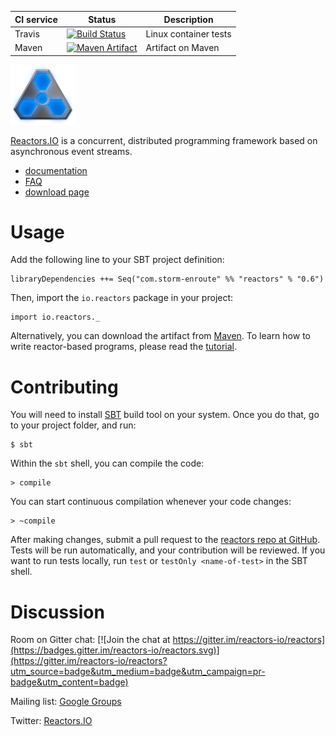 CI service | Status | Description
-----------|--------|------------
Travis | [![Build Status](https://travis-ci.org/reactors-io/reactors.png?branch=master)](https://travis-ci.org/reactors-io/reactors) | Linux container tests
Maven | [![Maven Artifact](https://img.shields.io/maven-central/v/com.storm-enroute/reactors_2.11.svg)](http://mvnrepository.com/artifact/com.storm-enroute/reactors_2.11/0.6) | Artifact on Maven

<img src='reactress-title-96.png'></img>

[Reactors.IO](http://reactors.io) is a concurrent, distributed programming framework based
on asynchronous event streams.

- [documentation](http://reactors.io/learn/)
- [FAQ](http://reactors.io/faq/)
- [download page](http://reactors.io/download/)


# Usage

Add the following line to your SBT project definition:

```
libraryDependencies ++= Seq("com.storm-enroute" %% "reactors" % "0.6")
```

Then, import the `io.reactors` package in your project:

```
import io.reactors._
```

Alternatively, you can download the artifact from
[Maven](https://repo1.maven.org/maven2/com/storm-enroute/reactors-core_2.11/).
To learn how to write reactor-based programs,
please read the [tutorial](http://reactors.io/tutorialdocs/reactors/).


# Contributing

You will need to install [SBT](http://www.scala-sbt.org) build tool on your system.
Once you do that, go to your project folder, and run:

```
$ sbt
```

Within the `sbt` shell, you can compile the code:

```
> compile
```

You can start continuous compilation whenever your code changes:

```
> ~compile
```

After making changes, submit a pull request to the
[reactors repo at GitHub](https://github.com/reactors-io/reactors).
Tests will be run automatically, and your contribution will be reviewed.
If you want to run tests locally, run `test` or `testOnly <name-of-test>`
in the SBT shell.


# Discussion

Room on Gitter chat: [![Join the chat at https://gitter.im/reactors-io/reactors](https://badges.gitter.im/reactors-io/reactors.svg)](https://gitter.im/reactors-io/reactors?utm_source=badge&utm_medium=badge&utm_campaign=pr-badge&utm_content=badge)

Mailing list: [Google Groups](https://groups.google.com/forum/#!forum/reactors-io)

Twitter: [Reactors.IO](https://twitter.com/reactors_io)
